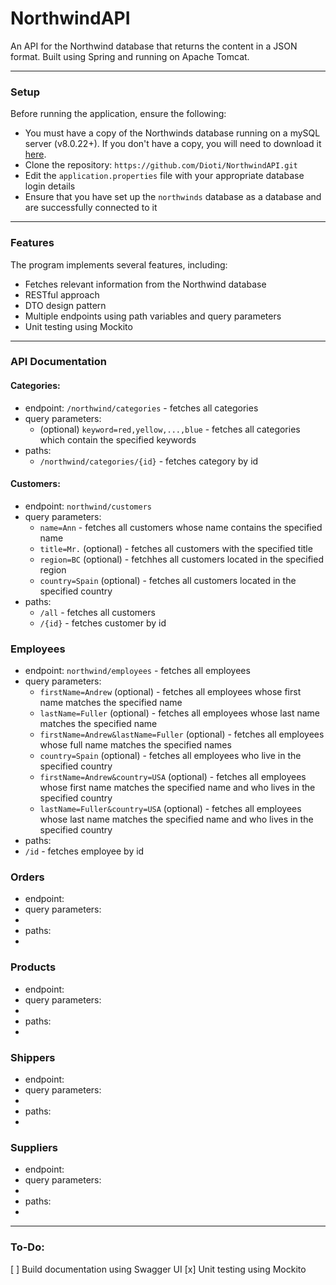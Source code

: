 # NorthwindAPI

An API for the Northwind database that returns the content in a JSON format. Built using Spring and running on Apache Tomcat.

---

### Setup

Before running the application, ensure the following: 
- You must have a copy of the Northwinds database running on a mySQL server (v8.0.22+). If you don't have a copy, you will need to download it [here](src/main/resources/Northwind.MySQL5.sql).
- Clone the repository: `https://github.com/Dioti/NorthwindAPI.git`
- Edit the `application.properties` file with your appropriate database login details
- Ensure that you have set up the `northwinds` database as a database and are successfully connected to it

---

### Features

The program implements several features, including:
- Fetches relevant information from the Northwind database
- RESTful approach
- DTO design pattern
- Multiple endpoints using path variables and query parameters
- Unit testing using Mockito

---

### API Documentation

#### Categories:
- endpoint: `/northwind/categories` - fetches all categories
- query parameters:
  - (optional) `keyword=red,yellow,...,blue` - fetches all categories which contain the specified keywords
- paths:
  - `/northwind/categories/{id}` - fetches category by id

#### Customers:
- endpoint: `northwind/customers`
- query parameters:
  - `name=Ann` - fetches all customers whose name contains the specified name
  - `title=Mr.` (optional) - fetches all customers with the specified title
  - `region=BC` (optional) - fetchhes all customers located in the specified region
  - `country=Spain` (optional) - fetches all customers located in the specified country
- paths:
  - `/all` - fetches all customers
  - `/{id}` - fetches customer by id

### Employees
- endpoint: `northwind/employees` - fetches all employees
- query parameters:
  - `firstName=Andrew` (optional) - fetches all employees whose first name matches the specified name
  - `lastName=Fuller` (optional) - fetches all employees whose last name matches the specified name
  - `firstName=Andrew&lastName=Fuller` (optional) - fetches all employees whose full name matches the specified names
  - `country=Spain` (optional) - fetches all employees who live in the specified country
  - `firstName=Andrew&country=USA` (optional) - fetches all employees whose first name matches the specified name and who lives in the specified country
  - `lastName=Fuller&country=USA` (optional) - fetches all employees whose last name matches the specified name and who lives in the specified country
- paths:
- `/id` - fetches employee by id

### Orders
- endpoint:
- query parameters:
- 
- paths:
- 

### Products
- endpoint:
- query parameters:
- 
- paths:
- 

### Shippers
- endpoint:
- query parameters:
- 
- paths:
- 

### Suppliers
- endpoint:
- query parameters:
- 
- paths:
- 

---

### To-Do:

[ ] Build documentation using Swagger UI
[x] Unit testing using Mockito
